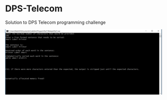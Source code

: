 # DPS-Telecom
Solution to DPS Telecom programming challenge  

![alt text](https://github.com/rakshithvasudev/DPS-Telecom/blob/master/screenshot/output.png)
